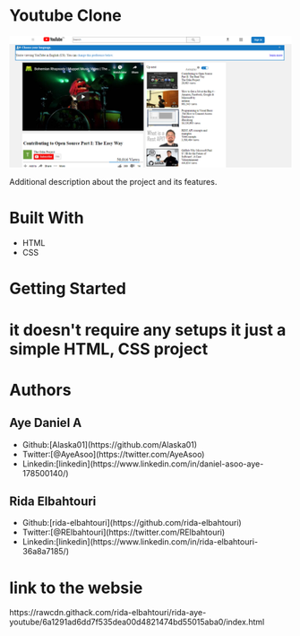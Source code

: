 <h1> Youtube Clone</h1>

![alt text](https://github.com/rida-elbahtouri/rida-aye-youtube/blob/features-branch/Screenshot.png "screenshot")

<p>Additional description about the project and its features.</p>
<h1>Built With</h1>
<ul>
<li>HTML</li>
<li>CSS</li>
</ul>
<h1>Getting Started<h1>
<p>it doesn't require any setups it just a simple HTML, CSS project</p>

<h1>Authors</h1>
<h2>Aye Daniel A</h2> 
<ul>

<li>Github:[Alaska01](https://github.com/Alaska01)</li>
<li>Twitter:[@AyeAsoo](https://twitter.com/AyeAsoo)</li>
<li>Linkedin:[linkedin](https://www.linkedin.com/in/daniel-asoo-aye-178500140/)</li>
</ul>
<h2>Rida Elbahtouri</h2> 
<ul>

<li>Github:[rida-elbahtouri](https://github.com/rida-elbahtouri)</li>
<li>Twitter:[@RElbahtouri](https://twitter.com/RElbahtouri)</li>
<li>Linkedin:[linkedin](https://www.linkedin.com/in/rida-elbahtouri-36a8a7185/)</li>
</ul>
<h1>link to the websie</h1>
https://rawcdn.githack.com/rida-elbahtouri/rida-aye-youtube/6a1291ad6dd7f535dea00d4821474bd55015aba0/index.html
